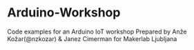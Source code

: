# Arduino-Workshop
Code examples for an Arduino IoT workshop
Prepared by Anže Kožar(@nzkozar) & Janez Cimerman for Makerlab Ljubljana
